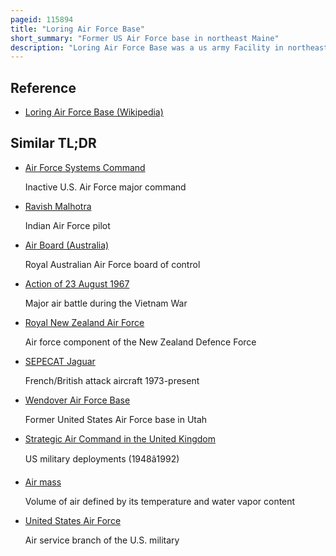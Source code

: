 ```yaml
---
pageid: 115894
title: "Loring Air Force Base"
short_summary: "Former US Air Force base in northeast Maine"
description: "Loring Air Force Base was a us army Facility in northeastern Maine near Limestone and Caribou in Aroostook County. It was one of the largest bases of the U. S. During its Existence the strategic Air Command of the Air Force was transferred in 1992 to the newly created Air Combat Command."
---
```


## Reference

- [Loring Air Force Base (Wikipedia)](https://en.wikipedia.org/?curid=115894)

## Similar TL;DR

- [Air Force Systems Command](/tldr/en/air-force-systems-command)

  Inactive U.S. Air Force major command

- [Ravish Malhotra](/tldr/en/ravish-malhotra)

  Indian Air Force pilot

- [Air Board (Australia)](/tldr/en/air-board-australia)

  Royal Australian Air Force board of control

- [Action of 23 August 1967](/tldr/en/action-of-23-august-1967)

  Major air battle during the Vietnam War

- [Royal New Zealand Air Force](/tldr/en/royal-new-zealand-air-force)

  Air force component of the New Zealand Defence Force

- [SEPECAT Jaguar](/tldr/en/sepecat-jaguar)

  French/British attack aircraft 1973-present

- [Wendover Air Force Base](/tldr/en/wendover-air-force-base)

  Former United States Air Force base in Utah

- [Strategic Air Command in the United Kingdom](/tldr/en/strategic-air-command-in-the-united-kingdom)

  US military deployments (1948â1992)

- [Air mass](/tldr/en/air-mass)

  Volume of air defined by its temperature and water vapor content

- [United States Air Force](/tldr/en/united-states-air-force)

  Air service branch of the U.S. military
